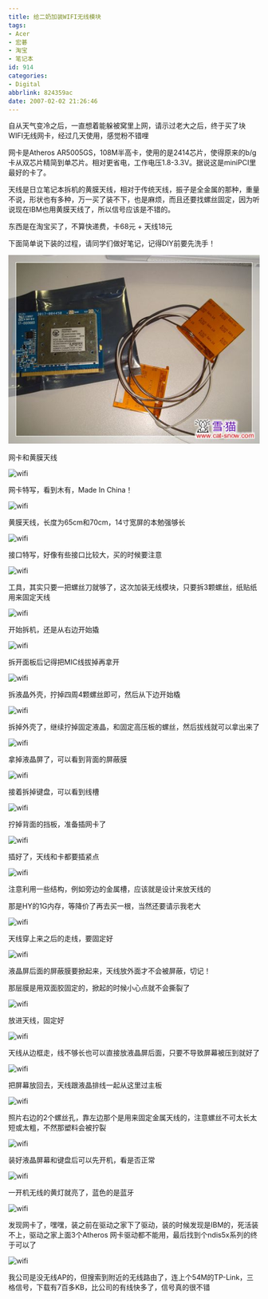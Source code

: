 ```yaml
---
title: 给二奶加装WIFI无线模块
tags:
- Acer
- 宏碁
- 淘宝
- 笔记本
id: 914
categories:
- Digital
abbrlink: 824359ac
date: 2007-02-02 21:26:46
---
```


自从天气变冷之后，一直想着能躲被窝里上网，请示过老大之后，终于买了块WIFI无线网卡，经过几天使用，感觉粉不错哩

网卡是Atheros AR5005GS，108M半高卡，使用的是2414芯片，使得原来的b/g卡从双芯片精简到单芯片。相对更省电，工作电压1.8-3.3V。据说这是miniPCI里最好的卡了。

天线是日立笔记本拆机的黄膜天线，相对于传统天线，振子是全金属的那种，重量不说，形状也有多种，万一买了装不下，也是麻烦，而且还要找螺丝固定，因为听说现在IBM也用黄膜天线了，所以信号应该是不错的。

东西是在淘宝买了，不算快递费，卡68元 + 天线18元

下面简单说下装的过程，请同学们做好笔记，记得DIY前要先洗手！

![wifi](/images/2007/02/02_200702022128128671_12744.jpg)

网卡和黄膜天线
<!--more-->

![wifi](/blog/upload/2007/2/200702022151062278.jpg)

网卡特写，看到木有，Made In China！



![wifi](/blog/upload/2007/2/200702022151230257.jpg)

黄膜天线，长度为65cm和70cm，14寸宽屏的本勉强够长



![wifi](/blog/upload/2007/2/200702022151308512.jpg)

接口特写，好像有些接口比较大，买的时候要注意



![wifi](/blog/upload/2007/2/200702022151374516.jpg)

工具，其实只要一把螺丝刀就够了，这次加装无线模块，只要拆3颗螺丝，纸贴纸用来固定天线



![wifi](/blog/upload/2007/2/200702022151447240.jpg)

开始拆机，还是从右边开始撬



![wifi](/blog/upload/2007/2/200702022151537217.jpg)

拆开面板后记得把MIC线拔掉再拿开



![wifi](/blog/upload/2007/2/200702022152107057.jpg)

拆液晶外壳，拧掉四周4颗螺丝即可，然后从下边开始橇



![wifi](/blog/upload/2007/2/200702022152153368.jpg)

拆掉外壳了，继续拧掉固定液晶，和固定高压板的螺丝，然后拔线就可以拿出来了



![wifi](/blog/upload/2007/2/200702022152231735.jpg)

拿掉液晶屏了，可以看到背面的屏蔽膜



![wifi](/blog/upload/2007/2/200702022152274016.jpg)

接着拆掉键盘，可以看到线槽



![wifi](/blog/upload/2007/2/200702022152337213.jpg)

拧掉背面的挡板，准备插网卡了



![wifi](/blog/upload/2007/2/200702022152381615.jpg)

插好了，天线和卡都要插紧点



![wifi](/blog/upload/2007/2/200702022152451554.jpg)

注意利用一些结构，例如旁边的金属槽，应该就是设计来放天线的

那是HY的1G内存，等降价了再去买一根，当然还要请示我老大



![wifi](/blog/upload/2007/2/200702022152514517.jpg)

天线穿上来之后的走线，要固定好



![wifi](/blog/upload/2007/2/200702022152565774.jpg)

液晶屏后面的屏蔽膜要掀起来，天线放外面才不会被屏蔽，切记！

那层膜是用双面胶固定的，掀起的时候小心点就不会撕裂了



![wifi](/blog/upload/2007/2/200702022153043703.jpg)

放进天线，固定好



![wifi](/blog/upload/2007/2/200702022153114080.jpg)

天线从边框走，线不够长也可以直接放液晶屏后面，只要不导致屏幕被压到就好了



![wifi](/blog/upload/2007/2/200702022153162861.jpg)

把屏幕放回去，天线跟液晶排线一起从这里过主板



![wifi](/blog/upload/2007/2/200702022153221688.jpg)

照片右边的2个螺丝孔，靠左边那个是用来固定金属天线的，注意螺丝不可太长太短或太粗，不然那塑料会被拧裂



![wifi](/blog/upload/2007/2/200702022153386853.jpg)

装好液晶屏幕和键盘后可以先开机，看是否正常



![wifi](/blog/upload/2007/2/200702022153437457.jpg)

一开机无线的黄灯就亮了，蓝色的是蓝牙



![wifi](/blog/upload/2007/2/200702022153498850.jpg)

发现网卡了，嘿嘿，装之前在驱动之家下了驱动，装的时候发现是IBM的，死活装不上，驱动之家上面3个Atheros 网卡驱动都不能用，最后找到个ndis5x系列的终于可以了



![wifi](/blog/upload/2007/2/200702022153552700.jpg)

我公司是没无线AP的，但搜索到附近的无线路由了，连上个54M的TP-Link，三格信号，下载有7百多KB，比公司的有线快多了，信号真的很不错